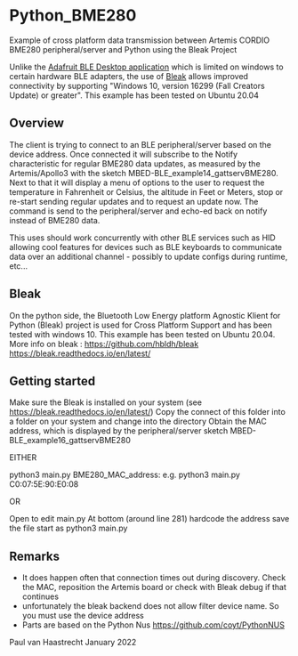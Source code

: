 # Python_BME280

Example of cross platform data transmission between Artemis CORDIO BME280 peripheral/server and Python using the Bleak Project

Unlike the [Adafruit BLE Desktop application](https://github.com/adafruit/adafruit-bluefruit-le-desktop) which is limited on windows to certain hardware BLE adapters, the use of [Bleak](https://github.com/hbldh/bleak) allows improved connectivity by supporting "Windows 10, version 16299 (Fall Creators Update) or greater". This example has been tested on Ubuntu 20.04

## Overview

The client is trying to connect to an BLE peripheral/server based on the device address. Once connected it will subscribe to the Notify characteristic
for regular BME280 data updates, as measured by the Artemis/Apollo3 with the sketch MBED-BLE_example14_gattservBME280.  Next to that it will display a menu of options to the user to request the temperature in Fahrenheit or Celsius, the altitude in Feet or Meters, stop or re-start sending regular updates and to request an update now. The command is send to the peripheral/server and echo-ed back on notify instead of BME280 data.

This uses should work concurrently with other BLE services such as HID allowing cool features for devices such as BLE keyboards to communicate data over an additional channel - possibly to update configs during runtime, etc...

## Bleak
On the python side, the Bluetooth Low Energy platform Agnostic Klient for Python (Bleak) project is used for Cross Platform Support and has been tested with windows 10. This example has been tested on Ubuntu 20.04.
More info on bleak :
https://github.com/hbldh/bleak
https://bleak.readthedocs.io/en/latest/

## Getting started
Make sure the Bleak is installed on your system (see https://bleak.readthedocs.io/en/latest/)
Copy the connect of this folder into a folder on your system and change into the directory
Obtain the MAC address,  which is displayed by the peripheral/server sketch MBED-BLE_example16_gattservBME280

EITHER

 python3 main.py BME280_MAC_address: e.g. python3 main.py C0:07:5E:90:E0:08

OR

 Open to edit main.py
 At bottom (around line 281) hardcode the address
 save the file
 start as python3 main.py

## Remarks
* It does happen often that connection times out during discovery. Check the MAC, reposition the Artemis board or check with Bleak debug if that continues
* unfortunately the bleak backend does not allow filter device name. So you must use the device address
* Parts are based on the Python Nus https://github.com/coyt/PythonNUS

Paul van Haastrecht
January 2022

